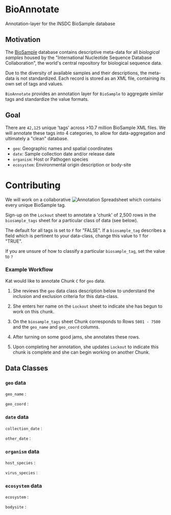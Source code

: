 # BioAnnotate
Annotation-layer for the INSDC BioSample database

## Motivation
The [BioSample](https://www.ncbi.nlm.nih.gov/biosample/) database contains descriptive meta-data for all _biological samples_ housed by the "International Nucleotide Sequence Database Collaboration", the world's central repository for biological sequence data.

Due to the diversity of available samples and their descriptions, the meta-data is not standardized. Each record is stored as an XML file, containing its own set of tags and values.

`BioAnnotate` provides an annotation layer for `BioSample` to aggregate similar tags and standardize the value formats.

## Goal
There are `42,125` unique 'tags' across >10.7 million BioSample XML files. We will annotate these tags into 4 categories, to allow for data-aggregation and ultimately a "clean" database.

- `geo`:  Geographic names and spatial coordinates
- `date`: Sample collection date and/or release date
- `organism`: Host or Pathogen species
- `ecosystem`: Environmental origin description or body-site

# Contributing

We will work on a collaborative ![Annotation Spreadsheet](https://docs.google.com/spreadsheets/d/1J-kYYDBv3K5HFYMiHhSseEcpW8TQ3ilbSxfynXNtzKo/edit?usp=sharing) which contains every unique BioSample tag.

Sign-up on the `Lockout` sheet to annotate a 'chunk' of 2,500 rows in the `biosample_tags` sheet for a particular class of data (see below).

The default for all tags is set to `F` for "FALSE". If a `biosample_tag` describes a field which is pertinent to your data-class, change this value to `T` for "TRUE".

If you are unsure of how to classify a particular `biosample_tag`, set the value to `?`

### Example Workflow

Kat would like to annotate Chunk `C` for `geo` data.

1. She reviews the `geo` data class description below to understand the inclusion and exclusion criteria for this data-class.

2. She enters her name on the `Lockout` sheet to indicate she has begun to work on this chunk.

3. On the `biosample_tags` sheet Chunk corresponds to Rows `5001 - 7500` and the `geo_name` and `geo_coord` columns.

4. After turning on some good jams, she annotates these rows.

5. Upon completing her annotation, she updates `Lockout` to indicate this chunk is complete and she can begin working on another Chunk.

## Data Classes

### `geo` data

`geo_name` :

`geo_coord` :

### `date` data

`collection_date` :

`other_date` :

### `organism` data

`host_species` :

`virus_species` :

### `ecosystem` data

`ecosystem` :

`bodysite` :
